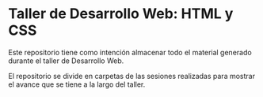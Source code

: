 # Taller de Desarrollo Web: HTML y CSS
Este repositorio tiene como intención almacenar todo el material generado durante el taller de Desarrollo Web.

El repositorio se divide en carpetas de las sesiones realizadas para mostrar el avance que se tiene a la largo del taller.
